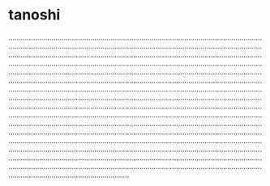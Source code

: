 # tanoshi
...........................................................................................................................................................................................................................................................................................................................................................................................................................................................................................................................................................................................................................................................................................................................................................................................................................................................................................................................................................................................................................................................................................................................................................................................................................................................................................................................................................................................................................................................................................................................................................................................................................................................................................................................................................................................................................................................................................................................................................................................................................................................................................................................